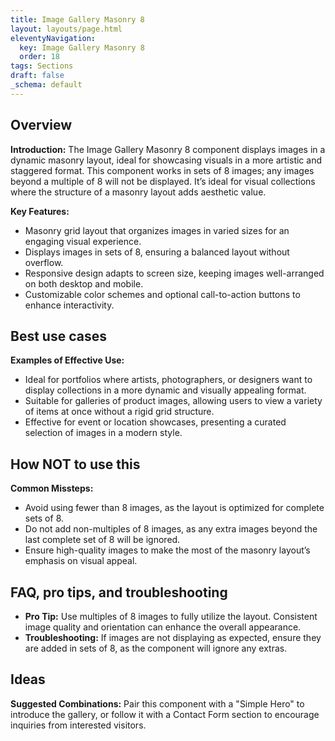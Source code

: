 ```yaml
---
title: Image Gallery Masonry 8
layout: layouts/page.html
eleventyNavigation:
  key: Image Gallery Masonry 8
  order: 18
tags: Sections
draft: false
_schema: default
---
```

## Overview
**Introduction:** The Image Gallery Masonry 8 component displays images in a dynamic masonry layout, ideal for showcasing visuals in a more artistic and staggered format. This component works in sets of 8 images; any images beyond a multiple of 8 will not be displayed. It’s ideal for visual collections where the structure of a masonry layout adds aesthetic value.

**Key Features:** 
- Masonry grid layout that organizes images in varied sizes for an engaging visual experience.
- Displays images in sets of 8, ensuring a balanced layout without overflow.
- Responsive design adapts to screen size, keeping images well-arranged on both desktop and mobile.
- Customizable color schemes and optional call-to-action buttons to enhance interactivity.

## Best use cases
**Examples of Effective Use:** 
- Ideal for portfolios where artists, photographers, or designers want to display collections in a more dynamic and visually appealing format.
- Suitable for galleries of product images, allowing users to view a variety of items at once without a rigid grid structure.
- Effective for event or location showcases, presenting a curated selection of images in a modern style.

## How **NOT** to use this
**Common Missteps:** 
- Avoid using fewer than 8 images, as the layout is optimized for complete sets of 8.
- Do not add non-multiples of 8 images, as any extra images beyond the last complete set of 8 will be ignored.
- Ensure high-quality images to make the most of the masonry layout’s emphasis on visual appeal.

## FAQ, pro tips, and troubleshooting
- **Pro Tip:** Use multiples of 8 images to fully utilize the layout. Consistent image quality and orientation can enhance the overall appearance.
- **Troubleshooting:** If images are not displaying as expected, ensure they are added in sets of 8, as the component will ignore any extras.

## Ideas
**Suggested Combinations:** Pair this component with a "Simple Hero" to introduce the gallery, or follow it with a Contact Form section to encourage inquiries from interested visitors.

